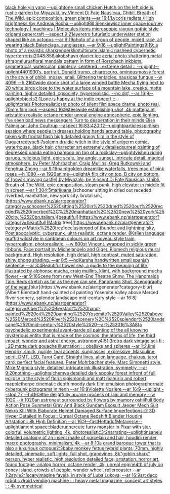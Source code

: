 [black hole yin yang --uplight](https://www.ebank.nz/aiartgenerator?category=black%2520hole%2520yin%2520yang%2520--uplight)[one small chicken Hutch on the left side is rustic garden by Miyazaki, by Vincent Di Fate Nausicaa, Ghibli, Breath of The Wild, epic composition, green plants —ar 16:1](https://www.ebank.nz/aiartgenerator?category=one%2520small%2520chicken%2520Hutch%2520on%2520the%2520left%2520side%2520is%2520rustic%2520garden%2520by%2520Miyazaki%2C%2520by%2520Vincent%2520Di%2520Fate%2520Nausicaa%2C%2520Ghibli%2C%2520Breath%2520of%2520The%2520Wild%2C%2520epic%2520composition%2C%2520green%2520plants%2520%E2%80%94ar%252016%3A1)[/Lycoris radiata /High brightness /by Andreas Rocha --uplight](https://www.ebank.nz/aiartgenerator?category=/Lycoris%2520radiata%2520/High%2520brightness%2520/by%2520Andreas%2520Rocha%2520--uplight)[Bill Sienkiewicz  inner space journey  technology | machines | Molecules items microscopic raygun gothic style origami papercraft --aspect 9:21](https://www.ebank.nz/aiartgenerator?category=Bill%2520Sienkiewicz%2520%2520inner%2520space%2520journey%2520%2520technology%2520%7C%2520machines%2520%7C%2520Molecules%2520items%2520microscopic%2520raygun%2520gothic%2520style%2520origami%2520papercraft%2520--aspect%25209%3A21)[eye](https://www.ebank.nz/aiartgenerator?category=eye)[retro futuristic underwater station shaped like an octopus —ar 9:19](https://www.ebank.nz/aiartgenerator?category=retro%2520futuristic%2520underwater%2520station%2520shaped%2520like%2520an%2520octopus%2520%E2%80%94ar%25209%3A19)[photo of a group of people, mixed race, all wearing black Balenciaga, sunglasses, —ar 9:16 --uplight](https://www.ebank.nz/aiartgenerator?category=photo%2520of%2520a%2520group%2520of%2520people%2C%2520mixed%2520race%2C%2520all%2520wearing%2520black%2520Balenciaga%2C%2520sunglasses%2C%2520%E2%80%94ar%25209%3A16%2520--uplight)[Paintings](https://www.ebank.nz/aiartgenerator?category=Paintings)[9:19](https://www.ebank.nz/aiartgenerator?category=9%3A19)[: a photo of a realistic shark](https://www.ebank.nz/aiartgenerator?category=%3A%2520a%2520photo%2520of%2520a%2520realistic%2520shark)[render](https://www.ebank.nz/aiartgenerator?category=render)[klimt](https://www.ebank.nz/aiartgenerator?category=klimt)[ultimate islamic nasheed cybernetic hyperterrorist](https://www.ebank.nz/aiartgenerator?category=ultimate%2520islamic%2520nasheed%2520cybernetic%2520hyperterrorist)[2048:858](https://www.ebank.nz/aiartgenerator?category=2048%3A858)[jakobshavn glacier ice aerial photo shattering metal shrapnel](https://www.ebank.nz/aiartgenerator?category=jakobshavn%2520glacier%2520ice%2520aerial%2520photo%2520shattering%2520metal%2520shrapnel)[urua](https://www.ebank.nz/aiartgenerator?category=urua)[floral mandala pattern in form of Rorschach inkblots, symmetrical, watercolor, painterly, centered :: extreme detail :: --uplight](https://www.ebank.nz/aiartgenerator?category=floral%2520mandala%2520pattern%2520in%2520form%2520of%2520Rorschach%2520inkblots%2C%2520symmetrical%2C%2520watercolor%2C%2520painterly%2C%2520centered%2520%3A%3A%2520extreme%2520detail%2520%3A%3A%2520--uplight)[--uplight](https://www.ebank.nz/aiartgenerator?category=--uplight)[440](https://www.ebank.nz/aiartgenerator?category=440)[1930’s, portrait, Donald trump, chiaroscuro, ominous](https://www.ebank.nz/aiartgenerator?category=1930%E2%80%99s%2C%2520portrait%2C%2520Donald%2520trump%2C%2520chiaroscuro%2C%2520ominous)[mossy forest in the style of ghibli, mossy, snail, Glittering tentacles, nausicaa fungus  --w 4096 --h 2160](https://www.ebank.nz/aiartgenerator?category=mossy%2520forest%2520in%2520the%2520style%2520of%2520ghibli%2C%2520mossy%2C%2520snail%2C%2520Glittering%2520tentacles%2C%2520nausicaa%2520fungus%2520%2520--w%25204096%2520--h%25202160)[wide drone shot of a large winged battle Mecha flying next to 20 white birds close to the water surface of a mountain lake, creeks, matte painting, highly detailed, cgsociety, hyperrealistic, --no dof, --ar 16:9](https://www.ebank.nz/aiartgenerator?category=wide%2520drone%2520shot%2520of%2520a%2520large%2520winged%2520battle%2520Mecha%2520flying%2520next%2520to%252020%2520white%2520birds%2520close%2520to%2520the%2520water%2520surface%2520of%2520a%2520mountain%2520lake%2C%2520creeks%2C%2520matte%2520painting%2C%2520highly%2520detailed%2C%2520cgsociety%2C%2520hyperrealistic%2C%2520--no%2520dof%2C%2520--ar%252016%3A9)[--uplight](https://www.ebank.nz/aiartgenerator?category=--uplight)[objects](https://www.ebank.nz/aiartgenerator?category=objects)[2:1](https://www.ebank.nz/aiartgenerator?category=2%3A1)[Lone is happy at the indie concert ::](https://www.ebank.nz/aiartgenerator?category=Lone%2520is%2520happy%2520at%2520the%2520indie%2520concert%2520%3A%3A)[--uplight](https://www.ebank.nz/aiartgenerator?category=--uplight)[crisis.Photorealistic](https://www.ebank.nz/aiartgenerator?category=crisis.Photorealistic)[set photo of silent film space drama, photo real, 70mm film look —aspect 16:9](https://www.ebank.nz/aiartgenerator?category=set%2520photo%2520of%2520silent%2520film%2520space%2520drama%2C%2520photo%2520real%2C%252070mm%2520film%2520look%2520%E2%80%94aspect%252016%3A9)[steel](https://www.ebank.nz/aiartgenerator?category=steel)[wide establishing shot, 4k mattepaint, artstation  realistic octane render unreal engine atmospheric, epic lighting, I've seen bad news messengers Turn to desperation in their minds Elise Palmigiani John Coultrup --aspect 16:8](https://www.ebank.nz/aiartgenerator?category=wide%2520establishing%2520shot%2C%25204k%2520mattepaint%2C%2520artstation%2520%2520realistic%2520octane%2520render%2520unreal%2520engine%2520atmospheric%2C%2520epic%2520lighting%2C%2520I%27ve%2520seen%2520bad%2520news%2520messengers%2520Turn%2520to%2520desperation%2520in%2520their%2520minds%2520Elise%2520Palmigiani%2520John%2520Coultrup%2520--aspect%252016%3A8)[3:4](https://www.ebank.nz/aiartgenerator?category=3%3A4)[20:12](https://www.ebank.nz/aiartgenerator?category=20%3A12)[--uplight](https://www.ebank.nz/aiartgenerator?category=--uplight)[particles](https://www.ebank.nz/aiartgenerator?category=particles)[spiritism session where people in dresses holding hands around table, photography taken with frontal flash high detailed grainy film in the style of Daguerreotype](https://www.ebank.nz/aiartgenerator?category=spiritism%2520session%2520where%2520people%2520in%2520dresses%2520holding%2520hands%2520around%2520table%2C%2520photography%2520taken%2520with%2520frontal%2520flash%2520high%2520detailed%2520grainy%2520film%2520in%2520the%2520style%2520of%2520Daguerreotype)[5:7](https://www.ebank.nz/aiartgenerator?category=5%3A7)[solemn druidic witch in the style of artgerm comic, waterhouse, black hair, character art extremely detailed](https://www.ebank.nz/aiartgenerator?category=solemn%2520druidic%2520witch%2520in%2520the%2520style%2520of%2520artgerm%2520comic%2C%2520waterhouse%2C%2520black%2520hair%2C%2520character%2520art%2520extremely%2520detailed)[surreal painting of depressed panda eating bamboo on top of a rock](https://www.ebank.nz/aiartgenerator?category=surreal%2520painting%2520of%2520depressed%2520panda%2520eating%2520bamboo%2520on%2520top%2520of%2520a%2520rock)[clay](https://www.ebank.nz/aiartgenerator?category=clay)[--uplight](https://www.ebank.nz/aiartgenerator?category=--uplight)[vishnu riding garuda, religious light, epic scale, low angle, sunset, intricate detail, magical atmosphere, by Peter Mohrbacher, Craig Mullins, Greg Rutkowski and Fenghua Zhong --ar 9:16](https://www.ebank.nz/aiartgenerator?category=vishnu%2520riding%2520garuda%2C%2520religious%2520light%2C%2520epic%2520scale%2C%2520low%2520angle%2C%2520sunset%2C%2520intricate%2520detail%2C%2520magical%2520atmosphere%2C%2520by%2520Peter%2520Mohrbacher%2C%2520Craig%2520Mullins%2C%2520Greg%2520Rutkowski%2520and%2520Fenghua%2520Zhong%2520--ar%25209%3A16)[paint](https://www.ebank.nz/aiartgenerator?category=paint)[golden dreamlike waterfalls, trees mad of pink roses --h 1080 --w 1920](https://www.ebank.nz/aiartgenerator?category=golden%2520dreamlike%2520waterfalls%2C%2520trees%2520mad%2520of%2520pink%2520roses%2520--h%25201080%2520--w%25201920)[anime](https://www.ebank.nz/aiartgenerator?category=anime)[--uplight](https://www.ebank.nz/aiartgenerator?category=--uplight)[A flip city on top, B city on bottom, of [howl’s moving castle] by Miyazaki, by Vincent Di Fate Nausicaa, Ghibli, Breath of The Wild, epic composition, steam punk, high elevator in middle fit in screen —ar 1:30](https://www.ebank.nz/aiartgenerator?category=A%2520flip%2520city%2520on%2520top%2C%2520B%2520city%2520on%2520bottom%2C%2520of%2520%5Bhowl%E2%80%99s%2520moving%2520castle%5D%2520by%2520Miyazaki%2C%2520by%2520Vincent%2520Di%2520Fate%2520Nausicaa%2C%2520Ghibli%2C%2520Breath%2520of%2520The%2520Wild%2C%2520epic%2520composition%2C%2520steam%2520punk%2C%2520high%2520elevator%2520in%2520middle%2520fit%2520in%2520screen%2520%E2%80%94ar%25201%3A30)[4:5](https://www.ebank.nz/aiartgenerator?category=4%3A5)[marijuana.](https://www.ebank.nz/aiartgenerator?category=marijuana.)[schooner sitting in dried out receded riverbed, manhattan, new york city. brutalism.](https://www.ebank.nz/aiartgenerator?category=schooner%2520sitting%2520in%2520dried%2520out%2520receded%2520riverbed%2C%2520manhattan%2C%2520new%2520york%2520city.%2520brutalism.)[beautiful](https://www.ebank.nz/aiartgenerator?category=beautiful)[Matrix tree](https://www.ebank.nz/aiartgenerator?category=Matrix%2520tree)[occlusion](https://www.ebank.nz/aiartgenerator?category=occlusion)[god of thunder and lightning, sky, Post apocalyptic, cyberpunk, ultra realistic, octane render, 8K](https://www.ebank.nz/aiartgenerator?category=god%2520of%2520thunder%2520and%2520lightning%2C%2520sky%2C%2520Post%2520apocalyptic%2C%2520cyberpunk%2C%2520ultra%2520realistic%2C%2520octane%2520render%2C%25208K)[alien language graffiti wildstyle in caribbean colours on art noveau style train, hyperrealism, photorealistic, --w 600](https://www.ebank.nz/aiartgenerator?category=alien%2520language%2520graffiti%2520wildstyle%2520in%2520caribbean%2520colours%2520on%2520art%2520noveau%2520style%2520train%2C%2520hyperrealism%2C%2520photorealistic%2C%2520--w%2520600)[st Vincent, wrapped in sickly green ribbons. Face portrait by Michelangelo and Giger. Biomech religious mural background. High resolution, high detail, high contrast, muted saturation, shiny phong shading. —ar 8:5 —hd](https://www.ebank.nz/aiartgenerator?category=st%2520Vincent%2C%2520wrapped%2520in%2520sickly%2520green%2520ribbons.%2520Face%2520portrait%2520by%2520Michelangelo%2520and%2520Giger.%2520Biomech%2520religious%2520mural%2520background.%2520High%2520resolution%2C%2520high%2520detail%2C%2520high%2520contrast%2C%2520muted%2520saturation%2C%2520shiny%2520phong%2520shading.%2520%E2%80%94ar%25208%3A5%2520%E2%80%94hd)[Karsh](https://www.ebank.nz/aiartgenerator?category=Karsh)[a handwritten small spanish sentence --ar 3:4](https://www.ebank.nz/aiartgenerator?category=a%2520handwritten%2520small%2520spanish%2520sentence%2520--ar%25203%3A4)[Beautiful flower sea, a guide to the meaning of life, illustrated by alphonse mucha, craig mullins, klimt, with background mucha flower --ar 9:16](https://www.ebank.nz/aiartgenerator?category=Beautiful%2520flower%2520sea%2C%2520a%2520guide%2520to%2520the%2520meaning%2520of%2520life%2C%2520illustrated%2520by%2520alphonse%2520mucha%2C%2520craig%2520mullins%2C%2520klimt%2C%2520with%2520background%2520mucha%2520flower%2520--ar%25209%3A16)[Scene from new West-End Theatre Show. The Handmaids Tale.  Beds stretch as far as the eye can see. Panoramic Shot. Scenography of the year.](https://www.ebank.nz/aiartgenerator?category=Scene%2520from%2520new%2520West-End%2520Theatre%2520Show.%2520The%2520Handmaids%2520Tale.%2520%2520Beds%2520stretch%2520as%2520far%2520as%2520the%2520eye%2520can%2520see.%2520Panoramic%2520Shot.%2520Scenography%2520of%2520the%2520year.)[blur](https://www.ebank.nz/aiartgenerator?category=blur)[Albert Bierstadt hand-painted oil painting Yosemite Valley above Merced River scenery, splendor landscape mid-century style --ar 16:8](https://www.ebank.nz/aiartgenerator?category=Albert%2520Bierstadt%2520hand-painted%2520oil%2520painting%2520Yosemite%2520Valley%2520above%2520Merced%2520River%2520scenery%2C%2520splendor%2520landscape%2520mid-century%2520style%2520--ar%252016%3A8)[a psychedelic experimental avant-garde oil painting of the all knowing mysterious entity that is made of the cosmos, the atoms of life, the third impact, wonder and astral energy, astronomy](https://www.ebank.nz/aiartgenerator?category=a%2520psychedelic%2520experimental%2520avant-garde%2520oil%2520painting%2520of%2520the%2520all%2520knowing%2520mysterious%2520entity%2520that%2520is%2520made%2520of%2520the%2520cosmos%2C%2520the%2520atoms%2520of%2520life%2C%2520the%2520third%2520impact%2C%2520wonder%2520and%2520astral%2520energy%2C%2520astronomy)[4:5](https://www.ebank.nz/aiartgenerator?category=4%3A5)[1:3](https://www.ebank.nz/aiartgenerator?category=1%3A3)[retro dark vintage sci-fi : : 2D matte dark gouache illustration : : obelisks and spheres --ar 1:2](https://www.ebank.nz/aiartgenerator?category=retro%2520dark%2520vintage%2520sci-fi%2520%3A%2520%3A%25202D%2520matte%2520dark%2520gouache%2520illustration%2520%3A%2520%3A%2520obelisks%2520and%2520spheres%2520--ar%25201%3A2)[Jimi Hendrix, smirk, purple, teal accents, sunglasses, expressive, Masculine, spirit, DMT, LSD, Tarot Card, Straight lines, alien language, chakras, tarot card, perfect facial features, Peter Mohrbacher style, Marc Simonetti style, Mike Mignola style, detailed, intricate ink illustration, symmetry, --ar 9:20](https://www.ebank.nz/aiartgenerator?category=Jimi%2520Hendrix%2C%2520smirk%2C%2520purple%2C%2520teal%2520accents%2C%2520sunglasses%2C%2520expressive%2C%2520Masculine%2C%2520spirit%2C%2520DMT%2C%2520LSD%2C%2520Tarot%2520Card%2C%2520Straight%2520lines%2C%2520alien%2520language%2C%2520chakras%2C%2520tarot%2520card%2C%2520perfect%2520facial%2520features%2C%2520Peter%2520Mohrbacher%2520style%2C%2520Marc%2520Simonetti%2520style%2C%2520Mike%2520Mignola%2520style%2C%2520detailed%2C%2520intricate%2520ink%2520illustration%2C%2520symmetry%2C%2520--ar%25209%3A20)[nothing](https://www.ebank.nz/aiartgenerator?category=nothing)[--uplight](https://www.ebank.nz/aiartgenerator?category=--uplight)[alchemy](https://www.ebank.nz/aiartgenerator?category=alchemy)[a detailed dark spooky forest infront of full eclipse in the style of floria sigismondi and matt mahurin and robert mapplethorpe cinematic depth moody dark film emulsion photograph](https://www.ebank.nz/aiartgenerator?category=a%2520detailed%2520dark%2520spooky%2520forest%2520infront%2520of%2520full%2520eclipse%2520in%2520the%2520style%2520of%2520floria%2520sigismondi%2520and%2520matt%2520mahurin%2520and%2520robert%2520mapplethorpe%2520cinematic%2520depth%2520moody%2520dark%2520film%2520emulsion%2520photograph)[ornate cyberpunk pictograms in neon --ar 16:9](https://www.ebank.nz/aiartgenerator?category=ornate%2520cyberpunk%2520pictograms%2520in%2520neon%2520--ar%252016%3A9)[Violette Noziere --ar 16:9 --uplight --stop 77 --hd](https://www.ebank.nz/aiartgenerator?category=Violette%2520Noziere%2520--ar%252016%3A9%2520--uplight%2520--stop%252077%2520--hd)[16:9](https://www.ebank.nz/aiartgenerator?category=16%3A9)[the deligtfully arcane process of rain and memory --w 1920 --h 1020](https://www.ebank.nz/aiartgenerator?category=the%2520deligtfully%2520arcane%2520process%2520of%2520rain%2520and%2520memory%2520--w%25201920%2520--h%25201020)[an astronaut surrounded by flowers by mamory oshii](https://www.ebank.nz/aiartgenerator?category=an%2520astronaut%2520surrounded%2520by%2520flowers%2520by%2520mamory%2520oshii)[Full Body Action Pose Gunmetal Gray And Black Gundam Exosuit Jaeger Mech Suit Nekro XIII With Elaborate Helmet Damaged Surface Imperfections::2 3D Hyper Detailed In Focus:: Unreal Octane Redshift Blender Houdini Artstation:: 8k High Definition --ar 16:9](https://www.ebank.nz/aiartgenerator?category=Full%2520Body%2520Action%2520Pose%2520Gunmetal%2520Gray%2520And%2520Black%2520Gundam%2520Exosuit%2520Jaeger%2520Mech%2520Suit%2520Nekro%2520XIII%2520With%2520Elaborate%2520Helmet%2520Damaged%2520Surface%2520Imperfections%3A%3A2%25203D%2520Hyper%2520Detailed%2520In%2520Focus%3A%3A%2520Unreal%2520Octane%2520Redshift%2520Blender%2520Houdini%2520Artstation%3A%3A%25208k%2520High%2520Definition%2520--ar%252016%3A9)[--fast](https://www.ebank.nz/aiartgenerator?category=--fast)[Hetta](https://www.ebank.nz/aiartgenerator?category=Hetta)[dof](https://www.ebank.nz/aiartgenerator?category=dof)[Metaverse](https://www.ebank.nz/aiartgenerator?category=Metaverse)[--uplight](https://www.ebank.nz/aiartgenerator?category=--uplight)[](https://www.ebank.nz/aiartgenerator?category=)[lament space::](https://www.ebank.nz/aiartgenerator?category=lament%2520space%3A%3A)[bladerunner](https://www.ebank.nz/aiartgenerator?category=bladerunner)[cute furry monster in Pixar with star, colorful, volumetric lighting, 4k, photorealistic](https://www.ebank.nz/aiartgenerator?category=cute%2520furry%2520monster%2520in%2520Pixar%2520with%2520star%2C%2520colorful%2C%2520volumetric%2520lighting%2C%25204k%2C%2520photorealistic)[3:2](https://www.ebank.nz/aiartgenerator?category=3%3A2)[narrating](https://www.ebank.nz/aiartgenerator?category=narrating)[--uplight](https://www.ebank.nz/aiartgenerator?category=--uplight)[insanely detailed  anatomy  of an insect  made of  porcelain and hair, houdini render, macro photography,  minimalism, 4k --ar 8:10](https://www.ebank.nz/aiartgenerator?category=insanely%2520detailed%2520%2520anatomy%2520%2520of%2520an%2520insect%2520%2520made%2520of%2520%2520porcelain%2520and%2520hair%2C%2520houdini%2520render%2C%2520macro%2520photography%2C%2520%2520minimalism%2C%25204k%2520--ar%25208%3A10)[a grand baroque tower that is also a luxurious octopus](https://www.ebank.nz/aiartgenerator?category=a%2520grand%2520baroque%2520tower%2520that%2520is%2520also%2520a%2520luxurious%2520octopus)[2:3](https://www.ebank.nz/aiartgenerator?category=2%3A3)[baby monkey fettus hybrid plants, 70mm, highly detailed, cinematic, soft lights, full shot, grapevines, 8k](https://www.ebank.nz/aiartgenerator?category=baby%2520monkey%2520fettus%2520hybrid%2520plants%2C%252070mm%2C%2520highly%2520detailed%2C%2520cinematic%2C%2520soft%2520lights%2C%2520full%2520shot%2C%2520grapevines%2C%25208k)["goblin shark" person, hyper realistic, high resolution detailed face, artstation, horror art, found footage, analog horror, octane render, 4k, unreal engine](https://www.ebank.nz/aiartgenerator?category=%22goblin%2520shark%22%2520person%2C%2520hyper%2520realistic%2C%2520high%2520resolution%2520detailed%2520face%2C%2520artstation%2C%2520horror%2520art%2C%2520found%2520footage%2C%2520analog%2520horror%2C%2520octane%2520render%2C%25204k%2C%2520unreal%2520engine)[4th of july on coney island, crowds of people, wonder wheel, rollercoaster --ar 1:2](https://www.ebank.nz/aiartgenerator?category=4th%2520of%2520july%2520on%2520coney%2520island%2C%2520crowds%2520of%2520people%2C%2520wonder%2520wheel%2C%2520rollercoaster%2520--ar%25201%3A2)[style](https://www.ebank.nz/aiartgenerator?category=style)[2:1](https://www.ebank.nz/aiartgenerator?category=2%3A1)[scary](https://www.ebank.nz/aiartgenerator?category=scary)[imagine favela, in style of Luba Lukova, --ar 16:9](https://www.ebank.nz/aiartgenerator?category=imagine%2520favela%2C%2520in%2520style%2520of%2520Luba%2520Lukova%2C%2520--ar%252016%3A9)[art deco robotic droid vending machine : : heavy metal magazine, concept art styles : : 4k symmetrical](https://www.ebank.nz/aiartgenerator?category=art%2520deco%2520robotic%2520droid%2520vending%2520machine%2520%3A%2520%3A%2520heavy%2520metal%2520magazine%2C%2520concept%2520art%2520styles%2520%3A%2520%3A%25204k%2520symmetrical)